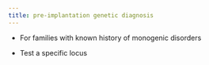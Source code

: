 ```yaml
---
title: pre-implantation genetic diagnosis
---
```


- For families with known history of monogenic disorders

- Test a specific locus
